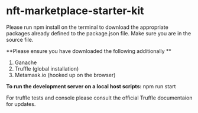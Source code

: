 # nft-marketplace-starter-kit
Please run npm install on the terminal to download the appropriate packages already defined to the package.json file. 
Make sure you are in the source file. 

**Please ensure you have downloaded the following additionally **

1. Ganache
2. Truffle (global installation)
3. Metamask.io (hooked up on the browser)

**To run the development server on a local host scripts:** npm run start

For truffle tests and console please consult the official Truffle documentaion for updates.



